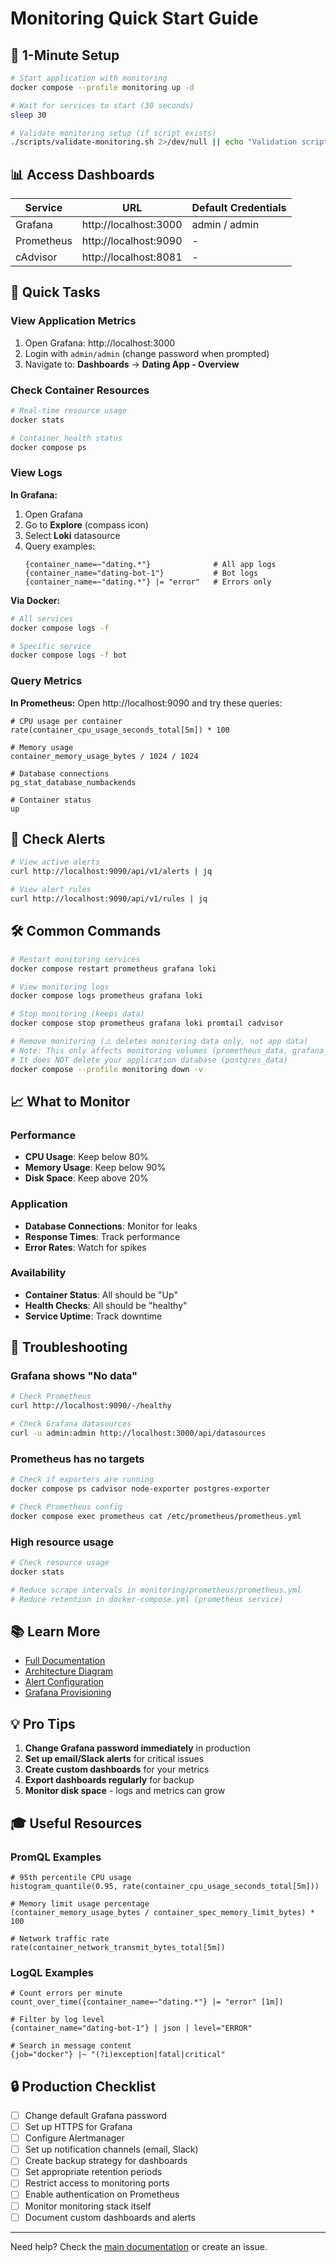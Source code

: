 # Monitoring Quick Start Guide

## 🚀 1-Minute Setup

```bash
# Start application with monitoring
docker compose --profile monitoring up -d

# Wait for services to start (30 seconds)
sleep 30

# Validate monitoring setup (if script exists)
./scripts/validate-monitoring.sh 2>/dev/null || echo "Validation script not found, skipping"
```

## 📊 Access Dashboards

| Service | URL | Default Credentials |
|---------|-----|---------------------|
| Grafana | http://localhost:3000 | admin / admin |
| Prometheus | http://localhost:9090 | - |
| cAdvisor | http://localhost:8081 | - |

## 🎯 Quick Tasks

### View Application Metrics

1. Open Grafana: http://localhost:3000
2. Login with `admin/admin` (change password when prompted)
3. Navigate to: **Dashboards** → **Dating App - Overview**

### Check Container Resources

```bash
# Real-time resource usage
docker stats

# Container health status
docker compose ps
```

### View Logs

**In Grafana:**
1. Open Grafana
2. Go to **Explore** (compass icon)
3. Select **Loki** datasource
4. Query examples:
   ```logql
   {container_name=~"dating.*"}              # All app logs
   {container_name="dating-bot-1"}           # Bot logs
   {container_name=~"dating.*"} |= "error"   # Errors only
   ```

**Via Docker:**
```bash
# All services
docker compose logs -f

# Specific service
docker compose logs -f bot
```

### Query Metrics

**In Prometheus:**
Open http://localhost:9090 and try these queries:

```promql
# CPU usage per container
rate(container_cpu_usage_seconds_total[5m]) * 100

# Memory usage
container_memory_usage_bytes / 1024 / 1024

# Database connections
pg_stat_database_numbackends

# Container status
up
```

## 🔔 Check Alerts

```bash
# View active alerts
curl http://localhost:9090/api/v1/alerts | jq

# View alert rules
curl http://localhost:9090/api/v1/rules | jq
```

## 🛠️ Common Commands

```bash
# Restart monitoring services
docker compose restart prometheus grafana loki

# View monitoring logs
docker compose logs prometheus grafana loki

# Stop monitoring (keeps data)
docker compose stop prometheus grafana loki promtail cadvisor

# Remove monitoring (⚠️ deletes monitoring data only, not app data)
# Note: This only affects monitoring volumes (prometheus_data, grafana_data, loki_data)
# It does NOT delete your application database (postgres_data)
docker compose --profile monitoring down -v
```

## 📈 What to Monitor

### Performance
- **CPU Usage**: Keep below 80%
- **Memory Usage**: Keep below 90%
- **Disk Space**: Keep above 20%

### Application
- **Database Connections**: Monitor for leaks
- **Response Times**: Track performance
- **Error Rates**: Watch for spikes

### Availability
- **Container Status**: All should be "Up"
- **Health Checks**: All should be "healthy"
- **Service Uptime**: Track downtime

## 🚨 Troubleshooting

### Grafana shows "No data"

```bash
# Check Prometheus
curl http://localhost:9090/-/healthy

# Check Grafana datasources
curl -u admin:admin http://localhost:3000/api/datasources
```

### Prometheus has no targets

```bash
# Check if exporters are running
docker compose ps cadvisor node-exporter postgres-exporter

# Check Prometheus config
docker compose exec prometheus cat /etc/prometheus/prometheus.yml
```

### High resource usage

```bash
# Check resource usage
docker stats

# Reduce scrape intervals in monitoring/prometheus/prometheus.yml
# Reduce retention in docker-compose.yml (prometheus service)
```

## 📚 Learn More

- [Full Documentation](README.md)
- [Architecture Diagram](ARCHITECTURE.md)
- [Alert Configuration](prometheus/alerts.yml)
- [Grafana Provisioning](grafana/provisioning/)

## 💡 Pro Tips

1. **Change Grafana password immediately** in production
2. **Set up email/Slack alerts** for critical issues
3. **Create custom dashboards** for your metrics
4. **Export dashboards regularly** for backup
5. **Monitor disk space** - logs and metrics can grow

## 🎓 Useful Resources

### PromQL Examples

```promql
# 95th percentile CPU usage
histogram_quantile(0.95, rate(container_cpu_usage_seconds_total[5m]))

# Memory limit usage percentage
(container_memory_usage_bytes / container_spec_memory_limit_bytes) * 100

# Network traffic rate
rate(container_network_transmit_bytes_total[5m])
```

### LogQL Examples

```logql
# Count errors per minute
count_over_time({container_name=~"dating.*"} |= "error" [1m])

# Filter by log level
{container_name="dating-bot-1"} | json | level="ERROR"

# Search in message content
{job="docker"} |~ "(?i)exception|fatal|critical"
```

## 🔒 Production Checklist

- [ ] Change default Grafana password
- [ ] Set up HTTPS for Grafana
- [ ] Configure Alertmanager
- [ ] Set up notification channels (email, Slack)
- [ ] Create backup strategy for dashboards
- [ ] Set appropriate retention periods
- [ ] Restrict access to monitoring ports
- [ ] Enable authentication on Prometheus
- [ ] Monitor monitoring stack itself
- [ ] Document custom dashboards and alerts

---

Need help? Check the [main documentation](README.md) or create an issue.
